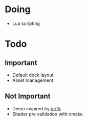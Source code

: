 # Doing
- Lua scripting

# Todo
## Important
- Default dock layout
- Asset management

## Not Important
- Demo inspired by [driftr](https://kindanice.itch.io/driftr)
- Shader pre validation with cmake
